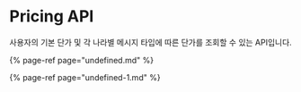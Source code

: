 # Pricing API

사용자의 기본 단가 및 각 나라별 메시지 타입에 따른 단가를 조회할 수 있는 API입니다.

{% page-ref page="undefined.md" %}

{% page-ref page="undefined-1.md" %}

